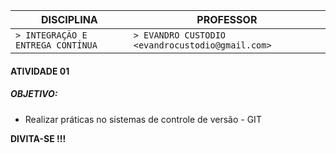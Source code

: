 | DISCIPLINA |PROFESSOR|
|---|---|
| ```> INTEGRAÇÃO E ENTREGA CONTÍNUA ```| ```> EVANDRO CUSTODIO <evandrocustodio@gmail.com> ```

#### ATIVIDADE 01

##### OBJETIVO:

* Realizar práticas no sistemas de controle de versão - GIT


**DIVITA-SE !!!**
